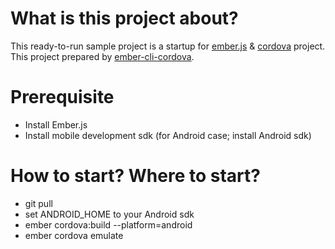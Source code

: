 # What is this project about?

This ready-to-run sample project is a startup for [ember.js](www.emberjs.com) & [cordova](https://cordova.apache.org/) project.
This project prepared by [ember-cli-cordova](https://github.com/poetic/ember-cli-cordova).

# Prerequisite

* Install Ember.js
* Install mobile development sdk (for Android case; install Android sdk)

# How to start? Where to start?

* git pull <project>
* set ANDROID_HOME to your Android sdk
* ember cordova:build --platform=android
* ember cordova emulate

